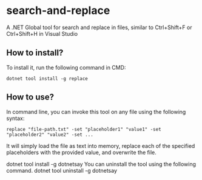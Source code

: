 # search-and-replace

A .NET Global tool for search and replace in files, similar to Ctrl+Shift+F or Ctrl+Shift+H in Visual Studio

## How to install?

To install it, run the following command in CMD:

```
dotnet tool install -g replace
```

## How to use?

In command line, you can invoke this tool on any file using the following syntax:

```
replace "file-path.txt" -set "placeholder1" "value1" -set "placeholder2" "value2" -set ...
```

It will simply load the file as text into memory, replace each of the specified placeholders with the provided value, and overwrite the file.


dotnet tool install -g dotnetsay
You can uninstall the tool using the following command.
dotnet tool uninstall -g dotnetsay